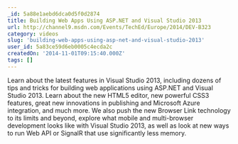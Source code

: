 ```yaml
---
_id: 5a88e1aebd6dca0d5f0d2874
title: Building Web Apps Using ASP.NET and Visual Studio 2013
url: http://channel9.msdn.com/Events/TechEd/Europe/2014/DEV-B323
category: videos
slug: 'building-web-apps-using-asp-net-and-visual-studio-2013'
user_id: 5a83ce59d6eb0005c4ecda2c
createdOn: '2014-11-01T09:15:40.000Z'
tags: []
---
```


Learn about the latest features in Visual Studio 2013, including dozens of tips and tricks for building web applications using ASP.NET and Visual Studio 2013. Learn about the new HTML5 editor, new powerful CSS3 features, great new innovations in publishing and Microsoft Azure integration, and much more. We also push the new Browser Link technology to its limits and beyond, explore what mobile and multi-browser development looks like with Visual Studio 2013, as well as look at new ways to run Web API or SignalR that use significantly less memory.

